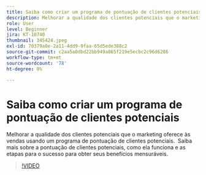 ```yaml
---
title: Saiba como criar um programa de pontuação de clientes potenciais
description: Melhorar a qualidade dos clientes potenciais que o marketing oferece às vendas usando um programa de pontuação de clientes potenciais.  Saiba mais sobre a pontuação de clientes potenciais, como ela funciona e as etapas para o sucesso para obter seus benefícios mensuráveis.
role: User
level: Beginner
jira: KT-10740
thumbnail: 345424.jpeg
exl-id: 70379a0e-2a11-4dd9-9faa-65d5ede388c2
source-git-commit: c2aa5a0dbd22bb949a865f219e5ecbc2c96d6286
workflow-type: tm+mt
source-wordcount: '78'
ht-degree: 0%

---
```


# Saiba como criar um programa de pontuação de clientes potenciais

Melhorar a qualidade dos clientes potenciais que o marketing oferece às vendas usando um programa de pontuação de clientes potenciais.  Saiba mais sobre a pontuação de clientes potenciais, como ela funciona e as etapas para o sucesso para obter seus benefícios mensuráveis.

>[!VIDEO](https://video.tv.adobe.com/v/345424/?quality=12&learn=on)
